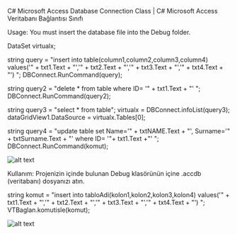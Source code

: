 C# Microsoft Access Database Connection Class | C# Microsoft Access Veritabanı Bağlantısı Sınıfı

Usage: You must insert the database file into the Debug folder.

DataSet virtualx;

string query = "insert into table(column1,column2,column3,column4) values('" + txt1.Text + "','" + txt2.Text + "','" + txt3.Text + "','" + txt4.Text + "') "; DBConnect.RunCommand(query);

string query2 = "delete * from table where ID= '" + txt1.Text + "' "; DBConnect.RunCommand(query2);

string query3 = "select * from table";
virtualx = DBConnect.infoList(query3);
dataGridView1.DataSource = virtualx.Tables[0];

string query4 = "update table set Name='" + txtNAME.Text + "', Surname='" + txtSurname.Text + "' where ID= '"+ txt1.Text +"' ";
DBConnect.RunCommand(komut);

![alt text](https://user-images.githubusercontent.com/39583220/41089852-805b44b8-6a4b-11e8-8a27-b6060df0d4a7.png)


Kullanım: Projenizin içinde bulunan Debug klasörünün içine .accdb (veritabanı) dosyanızı atın.

string komut = "insert into tabloAdi(kolon1,kolon2,kolon3,kolon4) values('" + txt1.Text + "','" + txt2.Text + "','" + txt3.Text + "','" + txt4.Text + "') "; VTBaglan.komutisle(komut);

![alt text](https://user-images.githubusercontent.com/39583220/41034606-c6f45180-6992-11e8-8731-82efa900c309.png)

